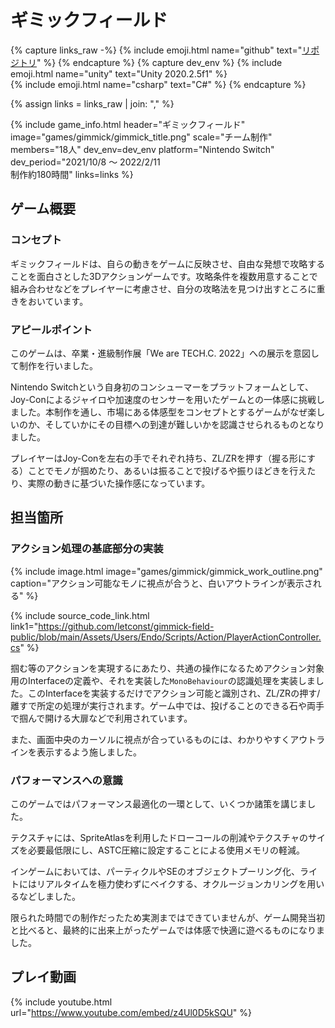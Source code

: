# ギミックフィールド

{% capture links_raw -%}
    {% include emoji.html name="github" text="<a href='https://github.com/letconst/gimmick-field-public'>リポジトリ</a>" %}
{% endcapture %}
{% capture dev_env %}
    {% include emoji.html name="unity" text="Unity 2020.2.5f1" %}<br>
    {% include emoji.html name="csharp" text="C#" %}
{% endcapture %}

{% assign links = links_raw | join: "," %}

{% include game_info.html
    header="ギミックフィールド"
    image="games/gimmick/gimmick_title.png"
    scale="チーム制作"
    members="18人"
    dev_env=dev_env
    platform="Nintendo Switch"
    dev_period="2021/10/8 ～ 2022/2/11<br>制作約180時間"
    links=links
%}

## ゲーム概要

### コンセプト

ギミックフィールドは、自らの動きをゲームに反映させ、自由な発想で攻略することを面白さとした3Dアクションゲームです。攻略条件を複数用意することで組み合わせなどをプレイヤーに考慮させ、自分の攻略法を見つけ出すところに重きをおいています。

### アピールポイント

このゲームは、卒業・進級制作展「We are TECH.C. 2022」への展示を意図して制作を行いました。

Nintendo Switchという自身初のコンシューマーをプラットフォームとして、Joy-Conによるジャイロや加速度のセンサーを用いたゲームとの一体感に挑戦しました。本制作を通し、市場にある体感型をコンセプトとするゲームがなぜ楽しいのか、そしていかにその目標への到達が難しいかを認識させられるものとなりました。

プレイヤーはJoy-Conを左右の手でそれぞれ持ち、ZL/ZRを押す（握る形にする）ことでモノが掴めたり、あるいは振ることで投げるや振りほどきを行えたり、実際の動きに基づいた操作感になっています。

## 担当箇所

### アクション処理の基底部分の実装

{% include image.html image="games/gimmick/gimmick_work_outline.png" caption="アクション可能なモノに視点が合うと、白いアウトラインが表示される" %}

{% include source_code_link.html link1="https://github.com/letconst/gimmick-field-public/blob/main/Assets/Users/Endo/Scripts/Action/PlayerActionController.cs" %}

掴む等のアクションを実現するにあたり、共通の操作になるためアクション対象用のInterfaceの定義や、それを実装した`MonoBehaviour`の認識処理を実装しました。このInterfaceを実装するだけでアクション可能と識別され、ZL/ZRの押す/離すで所定の処理が実行されます。ゲーム中では、投げることのできる石や両手で掴んで開ける大扉などで利用されています。

また、画面中央のカーソルに視点が合っているものには、わかりやすくアウトラインを表示するよう施しました。

### パフォーマンスへの意識

このゲームではパフォーマンス最適化の一環として、いくつか諸策を講じました。

テクスチャには、SpriteAtlasを利用したドローコールの削減やテクスチャのサイズを必要最低限にし、ASTC圧縮に設定することによる使用メモリの軽減。

インゲームにおいては、パーティクルやSEのオブジェクトプーリング化、ライトにはリアルタイムを極力使わずにベイクする、オクルージョンカリングを用いるなどしました。

限られた時間での制作だったため実測まではできていませんが、ゲーム開発当初と比べると、最終的に出来上がったゲームでは体感で快適に遊べるものになりました。

## プレイ動画

{% include youtube.html url="https://www.youtube.com/embed/z4Ul0D5kSQU" %}
